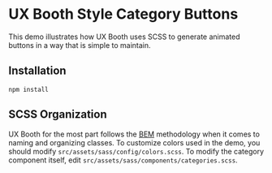 # UX Booth Style Category Buttons

This demo illustrates how UX Booth uses SCSS to generate animated buttons in a way that is simple to maintain.

## Installation

    npm install

## SCSS Organization

UX Booth for the most part follows the [BEM](https://en.bem.info/) methodology when it comes to naming and organizing classes. To customize colors used in the demo, you should modify `src/assets/sass/config/colors.scss`. To modify the category component itself, edit `src/assets/sass/components/categories.scss`.

